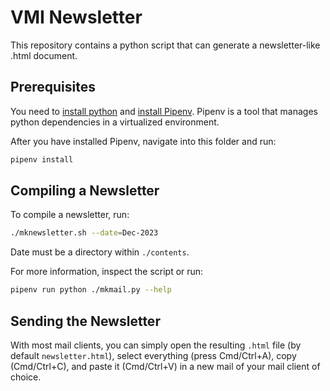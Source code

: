 # VMI Newsletter

This repository contains a python script that can generate a newsletter-like .html document.

## Prerequisites

You need to [install python](https://www.python.org/downloads/) and [install Pipenv](https://github.com/pypa/pipenv#installation).
Pipenv is a tool that manages python dependencies in a virtualized environment.

After you have installed Pipenv, navigate into this folder and run:

```sh
pipenv install
```

## Compiling a Newsletter

To compile a newsletter, run:

```sh
./mknewsletter.sh --date=Dec-2023
```

Date must be a directory within `./contents`.

For more information, inspect the script or run:

```sh
pipenv run python ./mkmail.py --help
```

## Sending the Newsletter

With most mail clients, you can simply open the resulting `.html` file (by default `newsletter.html`), select everything (press Cmd/Ctrl+A), copy (Cmd/Ctrl+C), and paste it (Cmd/Ctrl+V) in a new mail of your mail client of choice.
